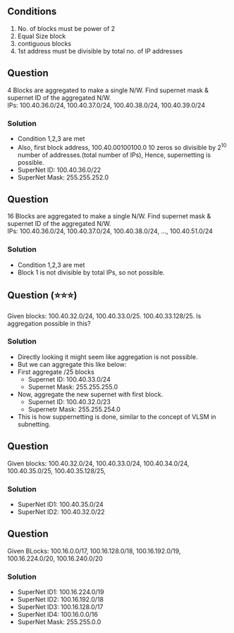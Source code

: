 ## Conditions
1. No. of blocks must be power of 2
2. Equal Size block
3. contiguous blocks
4. 1st address must be divisible by total no. of IP addresses

## Question
4 Blocks are aggregated to make a single N/W. Find supernet mask & supernet ID of the aggregated N/W.  
IPs: 100.40.36.0/24, 100.40.37.0/24, 100.40.38.0/24, 100.40.39.0/24

### Solution
- Condition 1,2,3 are met
- Also, first block address, 100.40.00100100.0 10 zeros so divisible by $2^{10}$ number of addresses.(total number of IPs), Hence, supernetting is possible.
- SuperNet ID: 100.40.36.0/22
- SuperNet Mask: 255.255.252.0

## Question
16 Blocks are aggregated to make a single N/W. Find supernet mask & supernet ID of the aggregated N/W.  
IPs: 100.40.36.0/24, 100.40.37.0/24, 100.40.38.0/24, ..., 100.40.51.0/24

### Solution
- Condition 1,2,3 are met
- Block 1 is not divisible by total IPs, so not possible.  

## Question (⭐⭐⭐)
Given blocks: 100.40.32.0/24, 100.40.33.0/25. 100.40.33.128/25. Is aggregation possible in this?

### Solution
- Directly looking it might seem like aggregation is not possible.
- But we can aggregate this like below:
- First aggregate /25 blocks
  - Supernet ID: 100.40.33.0/24
  - Supernet Mask: 255.255.255.0
- Now, aggregate the new supernet with first block.
  - Supernet ID: 100.40.32.0/23
  - Supernetr Mask: 255.255.254.0
- This is how suppernetting is done, similar to the concept of VLSM in subnetting.

## Question
Given blocks: 100.40.32.0/24, 100.40.33.0/24, 100.40.34.0/24, 100.40.35.0/25, 100.40.35.128/25,

### Solution
- SuperNet ID1: 100.40.35.0/24
- SuperNet ID2: 100.40.32.0/22

## Question
Given BLocks: 100.16.0.0/17, 100.16.128.0/18, 100.16.192.0/19, 100.16.224.0/20, 100.16.240.0/20

### Solution
- SuperNet ID1: 100.16.224.0/19
- SuperNet ID2: 100.16.192.0/18
- SuperNet ID3: 100.16.128.0/17
- SuperNet ID4: 100.16.0.0/16
- SuperNet Mask: 255.255.0.0